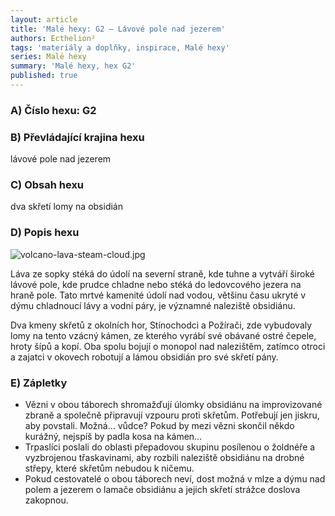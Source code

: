 ```yaml
---
layout: article
title: 'Malé hexy: G2 – Lávové pole nad jezerem'
authors: Ecthelion²
tags: 'materiály a doplňky, inspirace, Malé hexy'
series: Malé hexy
summary: 'Malé hexy, hex G2'
published: true
---
```

### A) Číslo hexu: G2

### B) Převládající krajina hexu

lávové pole nad jezerem

### C) Obsah hexu

dva skřetí lomy na obsidián

### D) Popis hexu

![volcano-lava-steam-cloud.jpg]({{site.baseurl}}/80/volcano-lava-steam-cloud.jpg)

Láva ze sopky stéká do údolí na severní straně, kde tuhne a vytváří široké lávové pole, kde prudce chladne nebo stéká do ledovcového jezera na hraně pole. Tato mrtvé kamenité údolí nad vodou, většinu času ukryté v dýmu chladnoucí lávy a vodní páry, je významné naleziště obsidiánu.

Dva kmeny skřetů z okolních hor, Stínochodci a Požírači, zde vybudovaly lomy na tento vzácný kámen, ze kterého vyrábí své obávané ostré čepele, hroty šípů a kopí. Oba spolu bojují o monopol nad nalezištěm, zatímco otroci a zajatci v okovech robotují a lámou obsidián pro své skřetí pány.

### E) Zápletky

- Vězni v obou táborech shromažďují úlomky obsidiánu na improvizované zbraně a společně připravují vzpouru proti skřetům. Potřebují jen jiskru, aby povstali. Možná… vůdce? Pokud by mezi vězni skončil někdo kurážný, nejspíš by padla kosa na kámen…
- Trpaslíci poslali do oblasti přepadovou skupinu posílenou o žoldnéře a vyzbrojenou třaskavinami, aby rozbili naleziště obsidiánu na drobné střepy, které skřetům nebudou k ničemu.
- Pokud cestovatelé o obou táborech neví, dost možná v mlze a dýmu nad polem a jezerem o lamače obsidiánu a jejich skřetí strážce doslova zakopnou.
